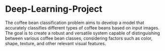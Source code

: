 # Deep-Learning-Project
The coffee bean classification problem aims to develop a model that accurately classifies different types of coffee beans based on input images. The goal is to create a robust and versatile system capable of distinguishing between various coffee bean classes, considering factors such as color, shape, texture, and other relevant visual features.
